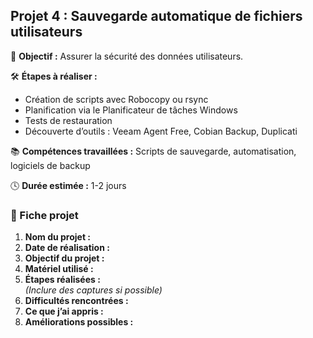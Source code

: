 ## Projet 4 : Sauvegarde automatique de fichiers utilisateurs

🎯 **Objectif :** Assurer la sécurité des données utilisateurs.

🛠️ **Étapes à réaliser :**
- Création de scripts avec Robocopy ou rsync
- Planification via le Planificateur de tâches Windows
- Tests de restauration
- Découverte d’outils : Veeam Agent Free, Cobian Backup, Duplicati

📚 **Compétences travaillées :** Scripts de sauvegarde, automatisation, logiciels de backup

🕓 **Durée estimée :** 1-2 jours

### 📝 Fiche projet

1. **Nom du projet :**
2. **Date de réalisation :**
3. **Objectif du projet :**
4. **Matériel utilisé :**
5. **Étapes réalisées :**  
   *(Inclure des captures si possible)*
6. **Difficultés rencontrées :**
7. **Ce que j’ai appris :**
8. **Améliorations possibles :**
